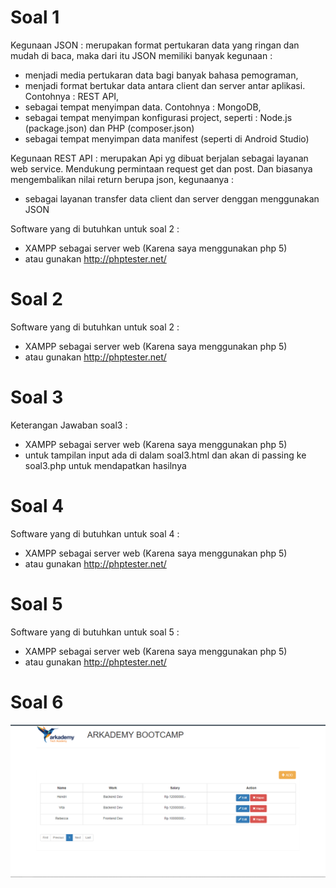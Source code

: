 # Soal 1

Kegunaan JSON : merupakan format pertukaran data yang ringan dan mudah di baca, maka dari itu JSON memiliki banyak kegunaan : 
- menjadi media pertukaran data bagi banyak bahasa pemograman,
- menjadi format bertukar data antara client dan server antar aplikasi. Contohnya : REST API,
- sebagai tempat menyimpan data. Contohnya : MongoDB, 
- sebagai tempat menyimpan konfigurasi project, seperti : Node.js (package.json) dan PHP (composer.json)
- sebagai tempat menyimpan data manifest (seperti di Android Studio)

Kegunaan REST API : merupakan Api yg dibuat berjalan sebagai layanan web service. Mendukung permintaan request get dan post. Dan biasanya mengembalikan nilai return berupa json, kegunaanya :
- sebagai layanan transfer data client dan server denggan menggunakan JSON 

Software yang di butuhkan untuk soal 2 : 
- XAMPP sebagai server web (Karena saya menggunakan php 5)
- atau gunakan http://phptester.net/

# Soal 2
Software yang di butuhkan untuk soal 2 : 
- XAMPP sebagai server web (Karena saya menggunakan php 5)
- atau gunakan http://phptester.net/

# Soal 3
Keterangan Jawaban soal3  : 
- XAMPP sebagai server web (Karena saya menggunakan php 5)
- untuk tampilan input ada di dalam soal3.html dan akan di passing ke soal3.php untuk mendapatkan hasilnya

# Soal 4 
Software yang di butuhkan untuk soal 4 : 
- XAMPP sebagai server web (Karena saya menggunakan php 5)
- atau gunakan http://phptester.net/

# Soal 5
Software yang di butuhkan untuk soal 5 : 
- XAMPP sebagai server web (Karena saya menggunakan php 5)
- atau gunakan http://phptester.net/

# Soal 6 
![Capture Soal 6](https://github.com/hendrikorasisimbolon/Soal/blob/master/Soal6/Capture.PNG)